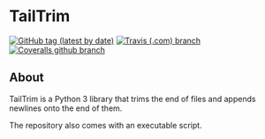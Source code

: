 # TailTrim

 [![GitHub tag (latest by date)](https://img.shields.io/github/v/tag/rzhao271/tailtrim)](https://github.com/rzhao271/tailtrim/releases/tag/v0.1.0) [![Travis (.com) branch](https://img.shields.io/travis/com/rzhao271/tailtrim/master)](https://travis-ci.com/github/rzhao271/tailtrim) [![Coveralls github branch](https://img.shields.io/coveralls/github/rzhao271/tailtrim/master)](https://coveralls.io/github/rzhao271/tailtrim)

## About

TailTrim is a Python 3 library that trims the end of files
and appends newlines onto the end of them.

The repository also comes with an executable script.
